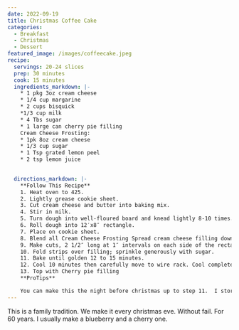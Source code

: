 ```yaml
---
date: 2022-09-19
title: Christmas Coffee Cake
categories:
  - Breakfast
  - Christmas
  - Dessert
featured_image: /images/coffeecake.jpeg
recipe:
  servings: 20-24 slices
  prep: 30 minutes
  cook: 15 minutes
  ingredients_markdown: |-
    * 1 pkg 3oz cream cheese
    * 1/4 cup margarine
    * 2 cups bisquick
    *1/3 cup milk
    * 4 Tbs sugar
    * 1 large can cherry pie filling
    Cream Cheese Frosting:
    * 1pk 8oz cream cheese
    * 1/3 cup sugar
    * 1 Tsp grated lemon peel
    * 2 tsp lemon juice
    

  directions_markdown: |-
    **Follow This Recipe**
    1. Heat oven to 425.
    2. Lightly grease cookie sheet.
    3. Cut cream cheese and butter into baking mix. 
    4. Stir in milk.
    5. Turn dough into well-floured board and knead lightly 8-10 times.
    6. Roll dough into 12′x8″ rectangle.
    7. Place on cookie sheet.  
    8. Blend all Cream Cheese Frosting Spread cream cheese filling down center of rectangle.
    9. Make cuts, 2 1/2″ long at 1″ intervals on each side of the rectangle.
    10. Fold strips over filling; sprinkle generously with sugar.
    11. Bake until golden 12 to 15 minutes.
    12. Cool 10 minutes then carefully move to wire rack. Cool completely. 
    13. Top with Cherry pie filling
    **ProTips**

    You can make this the night before christmas up to step 11.  I store it in the fridge covered in foil overnight.  In the morning take it out and let it come to room temperature then top with the canned filling of your choice.
---
```

This is a family tradition.  We make it every christmas eve.  Without fail.  For 60 years. I usually make a blueberry and a cherry one.